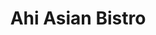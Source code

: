 ---
layout: place
title: "Ahi Asian Bistro"
permalink: /florida/tampa/ahi-asian-bistro.html
stateAbbr: FL
stateName: Florida
cityName: Tampa
seo:
  name: "Ahi Asian Bistro"
  type: Restaurant
  links: http://www.ahiasianbistro.com/
description: "Ahi Asian Bistro serves delicious sushi in Tampa, Florida. Try fresh Japanese dishes for a great dining experience. Available for takeout, delivery, lunch, and dinner."
place_id: ChIJyeFTA8DBwogRpNbNsMFWuFE
photos:
  - name: >-
      places/ChIJyeFTA8DBwogRpNbNsMFWuFE/photos/AeeoHcLf3wWs8alH8k8z5561MIxyU9LAjZUQbmDGzx_QV38Xu_cKHaPhJBgT2W8Vs8QjApHS4YeSVuNL5NOxRJjkxmyr7WJaAIGMrzY0ClrzNKuP18xBgyOp3992mmqaFThG1LNEwtu1OBNMtMlVUwXl0laXttjDE7HLmO9vZgUg1SvjFKzDaELJ_-XmjsNuuZTKWkkoswLfKc896Lxp16d9wRhUxunibMlgXPvIx7LCJNRhDgmwpS_0p05wiKru36PBAFjPgbCzk4bksrsRqIhuplf3ibQ7bUdUnimL8kxt4mp8Cw
    widthPx: 4032
    heightPx: 2268
    authorAttributions:
      - displayName: Ahi Asian Bistro
        uri: https://maps.google.com/maps/contrib/114822812636625931070
        photoUri: >-
          https://lh3.googleusercontent.com/a-/ALV-UjWRBvSuPMdpifZjTuu6Ct_44WmIqpJKEkk3mzaZsXvdKA64AEeH=s100-p-k-no-mo
    flagContentUri: >-
      https://www.google.com/local/imagery/report/?cb_client=maps_api_places.places_api&image_key=!1e10!2sAF1QipOlj2z7j2r3Xm8VDXKe38cMEVS5yKBCQBDMA8Wn&hl=en-US
    googleMapsUri: >-
      https://www.google.com/maps/place//data=!3m4!1e2!3m2!1sAF1QipOlj2z7j2r3Xm8VDXKe38cMEVS5yKBCQBDMA8Wn!2e10!4m2!3m1!1s0x88c2c1c00353e1c9:0x51b856c1b0cdd6a4
  - name: >-
      places/ChIJyeFTA8DBwogRpNbNsMFWuFE/photos/AeeoHcK7quDK4mQp4je5KdQql_XrZJ2PuMyHsADYfSwhiNJiEt36yDjr0XAzontaRNorneBk-GAy2r1jsB5wTbywr_MicGqyDLdDTj6Uy4sVn6ea_a6ISnvyQkqSL_Au46EDvUHNFD4FKJsy3Sufb7-R-1rupiVGyeABpDvSDl7-yrSuz4IAxW8F6CaMrke9s9bFIb1zJ9b77GrC3Rzew-Det0Smghd4iGpXSEhIa8_lmxd7Hr9G2lIv3rozvgVt5TIdoe34a9DOiW7sI0zJ19seuMlKMlZ4ihZGtwOzlOO6HKlr6w
    widthPx: 3024
    heightPx: 4032
    authorAttributions:
      - displayName: Ahi Asian Bistro
        uri: https://maps.google.com/maps/contrib/114822812636625931070
        photoUri: >-
          https://lh3.googleusercontent.com/a-/ALV-UjWRBvSuPMdpifZjTuu6Ct_44WmIqpJKEkk3mzaZsXvdKA64AEeH=s100-p-k-no-mo
    flagContentUri: >-
      https://www.google.com/local/imagery/report/?cb_client=maps_api_places.places_api&image_key=!1e10!2sAF1QipOFuCDABffzpJkSQTrDAogTE3RmoKehhNcBdJpA&hl=en-US
    googleMapsUri: >-
      https://www.google.com/maps/place//data=!3m4!1e2!3m2!1sAF1QipOFuCDABffzpJkSQTrDAogTE3RmoKehhNcBdJpA!2e10!4m2!3m1!1s0x88c2c1c00353e1c9:0x51b856c1b0cdd6a4
  - name: >-
      places/ChIJyeFTA8DBwogRpNbNsMFWuFE/photos/AeeoHcKJGbWyFC8iRaFe9J-eQPiVwJlLxIZXz5k_ehadvpHVdvjTId1s0k0FsxDc1F1pPVCYzbke7w3mP_xr9D4npBHujdAZ90TiFQtbBSQphQH-_fzQUlt3WZzp0ISIl6gFo2d_7VBEH9QuiyTra-7h6ZWuQ9joHReWgqNMnP18GArQYBI8jr5tDhrBAKDgjoRRJiBgFnxcsXjMrgGIZ1u8lbu-H0wtcswPOPd33pC7qlVQ0j0aYunCUHlHDaNeDcm4FiDaKQoM4nJH9XaxfJAmwutw5ikCSJwc7NkLBrDz-BSP6OQ3EmCwRHQbDW5-Al8st86ApfON4F-RL8lajAsQb-g5qpefV6012qzW_t-7jjznxwZEWKXtakT9OdI0Z2TSJ9cNzC31xx9XdL2nN9OrZrZpTNk_lNdC7R6NSzpsIM75kLQ
    widthPx: 1151
    heightPx: 1435
    authorAttributions:
      - displayName: Dahye Cho
        uri: https://maps.google.com/maps/contrib/103583009091007766148
        photoUri: >-
          https://lh3.googleusercontent.com/a-/ALV-UjUY7qPiP9UhAw1y-YiMEpAtbgvxR9zGbK8rCb74xx0WtsTHyktcIg=s100-p-k-no-mo
    flagContentUri: >-
      https://www.google.com/local/imagery/report/?cb_client=maps_api_places.places_api&image_key=!1e10!2sCIHM0ogKEICAgICXnpqM0wE&hl=en-US
    googleMapsUri: >-
      https://www.google.com/maps/place//data=!3m4!1e2!3m2!1sCIHM0ogKEICAgICXnpqM0wE!2e10!4m2!3m1!1s0x88c2c1c00353e1c9:0x51b856c1b0cdd6a4
  - name: >-
      places/ChIJyeFTA8DBwogRpNbNsMFWuFE/photos/AeeoHcIEucqqplyCiPwVSF6PELqj-BPF6N6mcQ-0T3twmBbBat_NY5TMB-4O40F58j77TSOtX-EvepbOiS4EjBdr6JdE2ASdbgBJxMRqxvw7ASse98wXc8KYosPWVxPmGoRq2N831tMC1jR1VX1xufooaeICgXanEGi7SKZbNWyl8vDz1BADwOdqRX5VceDbdLWnSrHjK4YsnDYcsfzcGnA022WHi8YEP9EdtgGx1sdoovIwuHc7qdWcJbcGskwvvac4sKnL7JYEpxRxHGsskff7Cjd3RdOB6wECflwrWdFgBvJh7DvzZdAyzH0YR86FhFDn9nBbt0uWVCMazN947Gq4Idpc2cvsixyH36lPA3HC0dGeL1Adwfh_zasb0aeZ5lXoKvXEsn6iPy1JnR-D2Fo3X_Yf4x5tbDZIS64FOqGRt8a_5A
    widthPx: 1629
    heightPx: 1804
    authorAttributions:
      - displayName: Robert Negron
        uri: https://maps.google.com/maps/contrib/108355879802583536012
        photoUri: >-
          https://lh3.googleusercontent.com/a/ACg8ocJY901RFiyJmfkX4v7qRt4pwKXYgcZ1Nb4eXurqHX7TVkQrCQ=s100-p-k-no-mo
    flagContentUri: >-
      https://www.google.com/local/imagery/report/?cb_client=maps_api_places.places_api&image_key=!1e10!2sCIHM0ogKEICAgIDv0KbOJA&hl=en-US
    googleMapsUri: >-
      https://www.google.com/maps/place//data=!3m4!1e2!3m2!1sCIHM0ogKEICAgIDv0KbOJA!2e10!4m2!3m1!1s0x88c2c1c00353e1c9:0x51b856c1b0cdd6a4
  - name: >-
      places/ChIJyeFTA8DBwogRpNbNsMFWuFE/photos/AeeoHcIoDWthNcfXE48maRADwoEyHfFhKLKn0jeK-08AqjAn-nf4kE4H1FTSkb5loyl2vqdF__1Kca8-MA8LliWB_FERQAYmEqWjiYuUx1vHwcDU5KQejjVCLwZPFpukdTNZAWWWtoq8z8hqcUzl0I-h6nd9Z4mAQ-pZm8QzEHtmifHEtDWs6S2TBF0HqgRRgshYmnJqiyYV3n3_7iZGTnDSLNY16Vf2099TpWtnsOLc3C_t-ZLV8oUZjiWWyPxdLfKtcN3QNRAXG9Owrn_8ecfhCPHDXOjdabFUdMBIO5Z0yFKQA16mgrPoq4Md-pSnoISjBhMT8Z1qKF49zwP-eKUPqJDzcx_RElXS6dfDHf2ktamxxwhUbAGNacH733aLX_4Tp38-NflQ-fBcnLONvtE2MZa-ZSFw4Z6uUhOiqyudJDLNqTv-
    widthPx: 4032
    heightPx: 3024
    authorAttributions:
      - displayName: Daniel Giancola
        uri: https://maps.google.com/maps/contrib/114737369977806647799
        photoUri: >-
          https://lh3.googleusercontent.com/a/ACg8ocJ_RXsfOUd5i-bvqliOKjJRBFY3J3dPzXMXsybpGoZh4Hc_kw=s100-p-k-no-mo
    flagContentUri: >-
      https://www.google.com/local/imagery/report/?cb_client=maps_api_places.places_api&image_key=!1e10!2sCIHM0ogKEICAgID1nKnRvgE&hl=en-US
    googleMapsUri: >-
      https://www.google.com/maps/place//data=!3m4!1e2!3m2!1sCIHM0ogKEICAgID1nKnRvgE!2e10!4m2!3m1!1s0x88c2c1c00353e1c9:0x51b856c1b0cdd6a4
  - name: >-
      places/ChIJyeFTA8DBwogRpNbNsMFWuFE/photos/AeeoHcJfFSlCv0ln1f7VzWAf--mhbPCGAKPlLOb1b9Mnr10pYDvTugEyj7OboOqowsxAPa2CgVDA4iBXpjNydMLqW0nvaIu0X_7xC1hTuCGf4E41nVQLIndFis7pBoegs6a7-EmCVD4A_lXCvBUGs9PgWjSLO48sRJwVqb2odQZGhS7IlOMnv3vpe7VwpMdTbeSFqFq_1ex-YEmGi6piQ8O2-snDyd5pXz2ADX-TSVMmMk6Fo3R-QP6d9HvaunNH8l_uC6yWtzUYIynlqt90SBWGBh-JVetsP5PbV1JUcqNws-rGb6p7-Cjx58qFjEotwBpQt_0eTLKJwYPAI_7al3reb2ekbTQPbEi_5mqohzADRcEQp_XSZf6IxTjSTO6OP6PivstTkOD-3qvWXACDyeKQDpoiCtos0h0EIXFGntEvUgPlsA
    widthPx: 2936
    heightPx: 2161
    authorAttributions:
      - displayName: Robert Negron
        uri: https://maps.google.com/maps/contrib/108355879802583536012
        photoUri: >-
          https://lh3.googleusercontent.com/a/ACg8ocJY901RFiyJmfkX4v7qRt4pwKXYgcZ1Nb4eXurqHX7TVkQrCQ=s100-p-k-no-mo
    flagContentUri: >-
      https://www.google.com/local/imagery/report/?cb_client=maps_api_places.places_api&image_key=!1e10!2sCIHM0ogKEICAgIDv0KbOZA&hl=en-US
    googleMapsUri: >-
      https://www.google.com/maps/place//data=!3m4!1e2!3m2!1sCIHM0ogKEICAgIDv0KbOZA!2e10!4m2!3m1!1s0x88c2c1c00353e1c9:0x51b856c1b0cdd6a4
  - name: >-
      places/ChIJyeFTA8DBwogRpNbNsMFWuFE/photos/AeeoHcJXUeuu_FjkKA0rzyQApVqQ-sicuews07D-jODASv41U_9JeTOsO71YS5OG17z45oTKbIpQu-3--13ekzjT9wEbqO1RgHawpgqxa0CxH_EE514VMXkjFkZhW_WHTNDoU2qQIgwY7-UThUAGZjg1SNQ8pjmQ6Vss06Rcb9J0r_YVSfISJIZhUqZCBofsOtR--sf7xUGfQ7YhFx8HUjPhIDXmWO17ARELCvhRk_g9J_-hSnAv_aUBCKEx-ZCRFLdsxXObAwbthANAKECK-s7BdlrOKVIu2spxucuSGceHUUINAn0qR1j2giiM72fag3mbAmGc_DUHxlK2bJrnKDWQcalQOiN42jJFFWR4lqZElpE3BYtAVbVnl_LA2TOW_lV3kCDVyoxs7vz-itEWOP0nPOuMZEIt_fC0ooOXO5c2g407w5Vm
    widthPx: 3024
    heightPx: 4032
    authorAttributions:
      - displayName: Marya Torres-Chapman
        uri: https://maps.google.com/maps/contrib/110662579643216433569
        photoUri: >-
          https://lh3.googleusercontent.com/a/ACg8ocLygWJD0O-HfA3-ky9igt3Q9L7S_WlJIEoxPRrEcrLyUYzQVQ=s100-p-k-no-mo
    flagContentUri: >-
      https://www.google.com/local/imagery/report/?cb_client=maps_api_places.places_api&image_key=!1e10!2sCIHM0ogKEICAgID25LL4tQE&hl=en-US
    googleMapsUri: >-
      https://www.google.com/maps/place//data=!3m4!1e2!3m2!1sCIHM0ogKEICAgID25LL4tQE!2e10!4m2!3m1!1s0x88c2c1c00353e1c9:0x51b856c1b0cdd6a4
  - name: >-
      places/ChIJyeFTA8DBwogRpNbNsMFWuFE/photos/AeeoHcJxf9xY9n-zcQGqbhOIkfF4CwISWvFUgUZTDQGx9bekPD4VzrPLFCaZjeWiuiqAuNQ0rGjnFHuIfxjp4Nmz8hL5VQLyqQ1mjI59ZIhKsom6zLhehtbCle7R7yuKGBQwKr5EfDtaje5Qir5CfmCqwKG0tK4ZJq8UKRLxbmVj-7X67_UEkfKUCrv1IvZrlhbvC8Kk2-B085pipZYOgWTHcS1secFBM2Wy_uD-s8UQUrQ-4hZNQFggF_dGgemf7Z55l5lJZSQkB1LvL1GVmNStfS5vq1L8ojqZPwfbhzwDozCfzXrzsY4PUc64hVoKFRfwV4KfIOkffGsRFymDYjYBH-lhMMgpBMC71ac1b3Hue_8uegkAAj5wmzjMS8bJ1zZ3tqfmlI_vD9156pwYSeW0Gk0LD5GJ-R_QuIXpw3JJbZrfHLyr
    widthPx: 4080
    heightPx: 3072
    authorAttributions:
      - displayName: Tom Wood
        uri: https://maps.google.com/maps/contrib/106021179423230574162
        photoUri: >-
          https://lh3.googleusercontent.com/a-/ALV-UjUHiAj2ry5EyILvmCF0Zg3oln83gvMDrXbHmzy_nD_baVMQhEaEfA=s100-p-k-no-mo
    flagContentUri: >-
      https://www.google.com/local/imagery/report/?cb_client=maps_api_places.places_api&image_key=!1e10!2sCIHM0ogKEICAgIDDyuvs3AE&hl=en-US
    googleMapsUri: >-
      https://www.google.com/maps/place//data=!3m4!1e2!3m2!1sCIHM0ogKEICAgIDDyuvs3AE!2e10!4m2!3m1!1s0x88c2c1c00353e1c9:0x51b856c1b0cdd6a4
  - name: >-
      places/ChIJyeFTA8DBwogRpNbNsMFWuFE/photos/AeeoHcJn-KaNA21rqIXZeF5CkPRm1D1RO4g869hSVEY30jA9W72vJmS0Aeyxe1nMyxhJ6wgeHX_nXT2Fy03MrxlH9Sg13RWZqtFM_CpHsJTaL3ZkSzulKxszo-hIEKNalgaGUjDEaFcHoLEXma0jROY6lxXQKWxPNQcrm-5g_kChuz45XyFn_o7dLEIk4NfS1fTseHv8It2q4iPsuIkpytj7pEa09K0HV0ZhcHG7BOa402DmBev6FJP7ibMcf4YZ_djsvCDuYKB-4jD-lM9MlBlmfueKsK7gN_ll3NDdnnNn6zj35DPmi9YpuUIlTcN_4mUOya3DYtiF3_Ud6oMOgWFAUFISI84PzSWsYWSwzrH0pq0pBPt30eD23V8Bwsn7Q6QbtMlnD-7Nq9GjZ_sUaSFFH2l4NnfOOLDle6ypG1QGSVb6TEa7
    widthPx: 3206
    heightPx: 1936
    authorAttributions:
      - displayName: Robert Negron
        uri: https://maps.google.com/maps/contrib/108355879802583536012
        photoUri: >-
          https://lh3.googleusercontent.com/a/ACg8ocJY901RFiyJmfkX4v7qRt4pwKXYgcZ1Nb4eXurqHX7TVkQrCQ=s100-p-k-no-mo
    flagContentUri: >-
      https://www.google.com/local/imagery/report/?cb_client=maps_api_places.places_api&image_key=!1e10!2sCIHM0ogKEICAgIDv0KbOpAE&hl=en-US
    googleMapsUri: >-
      https://www.google.com/maps/place//data=!3m4!1e2!3m2!1sCIHM0ogKEICAgIDv0KbOpAE!2e10!4m2!3m1!1s0x88c2c1c00353e1c9:0x51b856c1b0cdd6a4
  - name: >-
      places/ChIJyeFTA8DBwogRpNbNsMFWuFE/photos/AeeoHcJ_uqxbRFM_nLzmgA3-Ow_ZEXQoy4b0TQUpezGaiCO1RGniyywHJpriYtHXfnheZSkiZcM5OKodFLqStfQQEpPH5pN6DQD_HOIoq3VfWtIzo5wzC5EsBPUhvOxToEOGT9gd-rDS4UphLV2gQ3y7qdyj6GQ-gGfIAwUl44SiErPJdx_M3pG6ImlqB4tb5BRU-skK0ZlCewKgBoo4fLz1EYvNjtpwwDcgUp_z9rjQ6VAnHCJVgcTB40Sd_wkcMbhNex0S0eRg9VihzTR5A8vTfGehE4LntNZ47nCKIjxJsn9DJfc0p-BsnxILGexBMYC4Nka7sITLzMyTCeZx0Ueag3Vrjk7IgnnZCaqZozETpacEfmWWMJ5hYfRwHz9jqn88S_mdXicxwpoLEHSoML60RonAoCMlYV9xj-J3o5Eeu6U
    widthPx: 3024
    heightPx: 4032
    authorAttributions:
      - displayName: Ahi Asian Bistro Restaurant
        uri: https://maps.google.com/maps/contrib/106764160154992890240
        photoUri: >-
          https://lh3.googleusercontent.com/a-/ALV-UjVMc3xA-CuD3czUikQHkyKT1TarPQX61TPaEMiYxm1U-_Cy0K8=s100-p-k-no-mo
    flagContentUri: >-
      https://www.google.com/local/imagery/report/?cb_client=maps_api_places.places_api&image_key=!1e10!2sCIHM0ogKEICAgIDkz_fJZg&hl=en-US
    googleMapsUri: >-
      https://www.google.com/maps/place//data=!3m4!1e2!3m2!1sCIHM0ogKEICAgIDkz_fJZg!2e10!4m2!3m1!1s0x88c2c1c00353e1c9:0x51b856c1b0cdd6a4
address: 14841 N Dale Mabry Hwy, Tampa, FL 33618, USA
street: 14841 N Dale Mabry Hwy
city: Tampa
state: FL
zip: '33618'
country: USA
neighborhood: null
latitude: '28.083412'
longitude: '-82.503964'
accessibility_options:
  wheelchairAccessibleParking: true
  wheelchairAccessibleEntrance: true
  wheelchairAccessibleRestroom: true
  wheelchairAccessibleSeating: true
business_status: OPERATIONAL
name: Ahi Asian Bistro
google_maps_links:
  directionsUri: >-
    https://www.google.com/maps/dir//''/data=!4m7!4m6!1m1!4e2!1m2!1m1!1s0x88c2c1c00353e1c9:0x51b856c1b0cdd6a4!3e0
  placeUri: https://maps.google.com/?cid=5888551902681880228
  writeAReviewUri: >-
    https://www.google.com/maps/place//data=!4m3!3m2!1s0x88c2c1c00353e1c9:0x51b856c1b0cdd6a4!12e1
  reviewsUri: >-
    https://www.google.com/maps/place//data=!4m4!3m3!1s0x88c2c1c00353e1c9:0x51b856c1b0cdd6a4!9m1!1b1
  photosUri: >-
    https://www.google.com/maps/place//data=!4m3!3m2!1s0x88c2c1c00353e1c9:0x51b856c1b0cdd6a4!10e5
primary_type: Asian Restaurant
opening_hours:
  regular: null
  current: null
secondary_opening_hours:
  regular:
    weekdayDescriptions: null
    type: null
  current:
    weekdayDescriptions: null
    type: null
phone: (813) 374-5756
price_level: PRICE_LEVEL_MODERATE
price_range: $10 &ndash; $20
rating: '4.7'
rating_count: 460
website: http://www.ahiasianbistro.com/
reviews:
  - name: >-
      places/ChIJyeFTA8DBwogRpNbNsMFWuFE/reviews/ChZDSUhNMG9nS0VJQ0FnTURROVotbExBEAE
    relativePublishTimeDescription: a month ago
    rating: 5
    text:
      text: >-
        We've been delighted patrons of this place for several years now, and
        our experiences have been nothing short of exceptional. The first thing
        you notice is the extraordinary freshness of the ingredients – every
        bite is a testament to the high quality and dedication to sourcing the
        best produce.

        The atmosphere is warm and inviting, largely due to the incredibly
        friendly staff and the down to earth owner, who always goes out of their
        way to make us feel welcomed.

        One of the unique charms of this restaurant is the beautiful
        hand-painted koi on the wall. It's a beautiful piece of art that adds to
        the authentic ambiance and makes the environment even more enjoyable.

        We wholeheartedly recommend this sushi restaurant to anyone looking for
        a delightful dining experience.
      languageCode: en
    originalText:
      text: >-
        We've been delighted patrons of this place for several years now, and
        our experiences have been nothing short of exceptional. The first thing
        you notice is the extraordinary freshness of the ingredients – every
        bite is a testament to the high quality and dedication to sourcing the
        best produce.

        The atmosphere is warm and inviting, largely due to the incredibly
        friendly staff and the down to earth owner, who always goes out of their
        way to make us feel welcomed.

        One of the unique charms of this restaurant is the beautiful
        hand-painted koi on the wall. It's a beautiful piece of art that adds to
        the authentic ambiance and makes the environment even more enjoyable.

        We wholeheartedly recommend this sushi restaurant to anyone looking for
        a delightful dining experience.
      languageCode: en
    authorAttribution:
      displayName: Sunny Cee
      uri: https://www.google.com/maps/contrib/116692154825079420918/reviews
      photoUri: >-
        https://lh3.googleusercontent.com/a-/ALV-UjXe5IfOsUV0Yn6Q1Jnno0Q0cCUYTgiXAWPEUSqVR5LXD7FWVQ6CaQ=s128-c0x00000000-cc-rp-mo
    publishTime: '2025-03-12T22:43:34.077928Z'
    flagContentUri: >-
      https://www.google.com/local/review/rap/report?postId=ChZDSUhNMG9nS0VJQ0FnTURROVotbExBEAE&d=17924085&t=1
    googleMapsUri: >-
      https://www.google.com/maps/reviews/data=!4m6!14m5!1m4!2m3!1sChZDSUhNMG9nS0VJQ0FnTURROVotbExBEAE!2m1!1s0x88c2c1c00353e1c9:0x51b856c1b0cdd6a4
  - name: >-
      places/ChIJyeFTA8DBwogRpNbNsMFWuFE/reviews/ChdDSUhNMG9nS0VJQ0FnSUR2MEtiT2hBRRAB
    relativePublishTimeDescription: 3 months ago
    rating: 4
    text:
      text: >-
        As a sushi consumer for more than 40 years I seldom hesitate to try a
        place that is new to me. Quite often I walk out once I see the selection
        in the counter box. If what I see pleases me or I notice something
        special, I will stay.


        What attracted me was a chalkboard that listed Sweet Shrimp and a couple
        types of fish belly. I also noticed a specialty roll that I found very
        intriguing. When they told me the shrimp included the head, I was
        hooked.


        Their Toro was just ok. $15 for a couple small slices, not something I
        would order again. The Salmon Belly I liked much better, silky smooth
        with generous cuts. The star was the Sweet Shrimp. A succulent and tasty
        treasure that almost melted in my mouth. The crunchy head battered and
        cooked to perfection.


        As is customary, I tried the Tempura Shrimp and liked it as well. A very
        light batter, just a tad oily, that lets you experience the shrimp
        flavor. A different version that I found appealing.


        I did not try the roll I wanted because I was full. A complimentary Miso
        Soup and Spring Roll were a nice touch. The service was very good, they
        were patient, helpful, attentive and friendly throughout. I will be
        coming back. Come get you some.
      languageCode: en
    originalText:
      text: >-
        As a sushi consumer for more than 40 years I seldom hesitate to try a
        place that is new to me. Quite often I walk out once I see the selection
        in the counter box. If what I see pleases me or I notice something
        special, I will stay.


        What attracted me was a chalkboard that listed Sweet Shrimp and a couple
        types of fish belly. I also noticed a specialty roll that I found very
        intriguing. When they told me the shrimp included the head, I was
        hooked.


        Their Toro was just ok. $15 for a couple small slices, not something I
        would order again. The Salmon Belly I liked much better, silky smooth
        with generous cuts. The star was the Sweet Shrimp. A succulent and tasty
        treasure that almost melted in my mouth. The crunchy head battered and
        cooked to perfection.


        As is customary, I tried the Tempura Shrimp and liked it as well. A very
        light batter, just a tad oily, that lets you experience the shrimp
        flavor. A different version that I found appealing.


        I did not try the roll I wanted because I was full. A complimentary Miso
        Soup and Spring Roll were a nice touch. The service was very good, they
        were patient, helpful, attentive and friendly throughout. I will be
        coming back. Come get you some.
      languageCode: en
    authorAttribution:
      displayName: Robert Negron
      uri: https://www.google.com/maps/contrib/108355879802583536012/reviews
      photoUri: >-
        https://lh3.googleusercontent.com/a/ACg8ocJY901RFiyJmfkX4v7qRt4pwKXYgcZ1Nb4eXurqHX7TVkQrCQ=s128-c0x00000000-cc-rp-mo-ba6
    publishTime: '2024-12-16T20:25:16.850371Z'
    flagContentUri: >-
      https://www.google.com/local/review/rap/report?postId=ChdDSUhNMG9nS0VJQ0FnSUR2MEtiT2hBRRAB&d=17924085&t=1
    googleMapsUri: >-
      https://www.google.com/maps/reviews/data=!4m6!14m5!1m4!2m3!1sChdDSUhNMG9nS0VJQ0FnSUR2MEtiT2hBRRAB!2m1!1s0x88c2c1c00353e1c9:0x51b856c1b0cdd6a4
  - name: >-
      places/ChIJyeFTA8DBwogRpNbNsMFWuFE/reviews/ChZDSUhNMG9nS0VJQ0FnSUNYbnBxTUl3EAE
    relativePublishTimeDescription: 5 months ago
    rating: 5
    text:
      text: >-
        Must try! I came here more than 30 times. so delicious (I eat mainly
        sushi and roll) and everyone is nice here. I love it!

        Chicken karaake and Agedashi tofu is also good.
      languageCode: en
    originalText:
      text: >-
        Must try! I came here more than 30 times. so delicious (I eat mainly
        sushi and roll) and everyone is nice here. I love it!

        Chicken karaake and Agedashi tofu is also good.
      languageCode: en
    authorAttribution:
      displayName: Dahye Cho
      uri: https://www.google.com/maps/contrib/103583009091007766148/reviews
      photoUri: >-
        https://lh3.googleusercontent.com/a-/ALV-UjUY7qPiP9UhAw1y-YiMEpAtbgvxR9zGbK8rCb74xx0WtsTHyktcIg=s128-c0x00000000-cc-rp-mo-ba3
    publishTime: '2024-10-16T22:56:22.597413Z'
    flagContentUri: >-
      https://www.google.com/local/review/rap/report?postId=ChZDSUhNMG9nS0VJQ0FnSUNYbnBxTUl3EAE&d=17924085&t=1
    googleMapsUri: >-
      https://www.google.com/maps/reviews/data=!4m6!14m5!1m4!2m3!1sChZDSUhNMG9nS0VJQ0FnSUNYbnBxTUl3EAE!2m1!1s0x88c2c1c00353e1c9:0x51b856c1b0cdd6a4
  - name: >-
      places/ChIJyeFTA8DBwogRpNbNsMFWuFE/reviews/ChZDSUhNMG9nS0VJQ0FnSURiOGZIakVBEAE
    relativePublishTimeDescription: 8 months ago
    rating: 3
    text:
      text: >-
        First time came here, it’s in a small area at a plaza. I would say it
        was clean when we walked in and served immediately as soon we sat down.
        The vibe good have been more vibrant, it’s a small restaurant. Our
        server was great and attentive to everything. The food was good except
        for the portions. Their portion sizes were a bit small and price was a
        little expensive for the amount you get. I got a side salad from my
        entrée and it had too much ginger dressing my lettuce was soaked in it.
        The sushi dinner could have been more portion for $25 what we paid for.
        Hibachi was great but noodles were a little bland. I left there wanting
        more but would go somewhere else next time.
      languageCode: en
    originalText:
      text: >-
        First time came here, it’s in a small area at a plaza. I would say it
        was clean when we walked in and served immediately as soon we sat down.
        The vibe good have been more vibrant, it’s a small restaurant. Our
        server was great and attentive to everything. The food was good except
        for the portions. Their portion sizes were a bit small and price was a
        little expensive for the amount you get. I got a side salad from my
        entrée and it had too much ginger dressing my lettuce was soaked in it.
        The sushi dinner could have been more portion for $25 what we paid for.
        Hibachi was great but noodles were a little bland. I left there wanting
        more but would go somewhere else next time.
      languageCode: en
    authorAttribution:
      displayName: Airika
      uri: https://www.google.com/maps/contrib/116840590618575038240/reviews
      photoUri: >-
        https://lh3.googleusercontent.com/a-/ALV-UjWVwXg8HwPxTqr8V5XnYCSInH-OVtzag_CpDLGijXx9xx5fA6o=s128-c0x00000000-cc-rp-mo-ba5
    publishTime: '2024-08-06T16:49:23.086502Z'
    flagContentUri: >-
      https://www.google.com/local/review/rap/report?postId=ChZDSUhNMG9nS0VJQ0FnSURiOGZIakVBEAE&d=17924085&t=1
    googleMapsUri: >-
      https://www.google.com/maps/reviews/data=!4m6!14m5!1m4!2m3!1sChZDSUhNMG9nS0VJQ0FnSURiOGZIakVBEAE!2m1!1s0x88c2c1c00353e1c9:0x51b856c1b0cdd6a4
  - name: >-
      places/ChIJyeFTA8DBwogRpNbNsMFWuFE/reviews/ChZDSUhNMG9nS0VJQ0FnSUR6OE4yNExBEAE
    relativePublishTimeDescription: 10 months ago
    rating: 5
    text:
      text: >-
        Stopped in for a late lunch today ..  it's a quaint place, plenty of
        seating. The staff was super attentive  -  drinks were delivered
        immediately and appetizers shortly after.. our rolls were beautifully
        presented on a boat.. Our server was hospitable and  pointed out each
        roll specifically.  We had a fresh feast on crab, tuna and salmon, the
        rice was delicious..  so soft and warm.


        The sushi chef even checked on us!!

        Our drinks were refilled without asking..


        We'll be back for sushi.. I look forward to door dashing too!!
      languageCode: en
    originalText:
      text: >-
        Stopped in for a late lunch today ..  it's a quaint place, plenty of
        seating. The staff was super attentive  -  drinks were delivered
        immediately and appetizers shortly after.. our rolls were beautifully
        presented on a boat.. Our server was hospitable and  pointed out each
        roll specifically.  We had a fresh feast on crab, tuna and salmon, the
        rice was delicious..  so soft and warm.


        The sushi chef even checked on us!!

        Our drinks were refilled without asking..


        We'll be back for sushi.. I look forward to door dashing too!!
      languageCode: en
    authorAttribution:
      displayName: Diane Quinby
      uri: https://www.google.com/maps/contrib/112609409763697155654/reviews
      photoUri: >-
        https://lh3.googleusercontent.com/a/ACg8ocIGMNkRb9G2cdoL4U92aoHQCgvskfeAF_hxQPySD--Uu-R7cQ=s128-c0x00000000-cc-rp-mo-ba4
    publishTime: '2024-06-07T02:46:17.950600Z'
    flagContentUri: >-
      https://www.google.com/local/review/rap/report?postId=ChZDSUhNMG9nS0VJQ0FnSUR6OE4yNExBEAE&d=17924085&t=1
    googleMapsUri: >-
      https://www.google.com/maps/reviews/data=!4m6!14m5!1m4!2m3!1sChZDSUhNMG9nS0VJQ0FnSUR6OE4yNExBEAE!2m1!1s0x88c2c1c00353e1c9:0x51b856c1b0cdd6a4
parking_options:
  freeParkingLot: true
  paidParkingLot: false
  freeStreetParking: false
  paidStreetParking: false
  valetParking: false
  freeGarageParking: false
  paidGarageParking: false
payment_options:
  acceptsCreditCards: true
  acceptsDebitCards: true
  acceptsCashOnly: false
  acceptsNfc: true
allow_dogs: null
curbside_pickup: true
delivery: true
dine_in: true
good_for_children: true
good_for_groups: true
good_for_sports: true
live_music: false
menu_for_children: true
outdoor_seating: true
reservable: true
restroom: true
serves_beer: true
serves_breakfast: false
serves_brunch: false
serves_cocktails: null
serves_coffee: true
serves_dinner: true
serves_dessert: true
serves_lunch: true
serves_vegetarian_food: true
serves_wine: true
takeout: true
summary: null

---